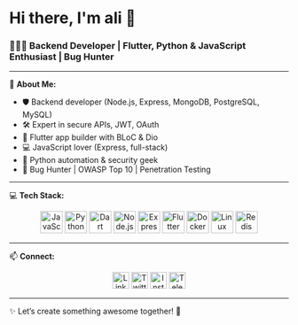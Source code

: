 # Hi there, I'm ali 👋

### 👨🏻‍💻 Backend Developer | Flutter, Python & JavaScript Enthusiast | Bug Hunter

---
🚀 **About Me:**
- 🛡️ Backend developer (Node.js, Express, MongoDB, PostgreSQL, MySQL)
- 🛠️ Expert in secure APIs, JWT, OAuth
- 📱 Flutter app builder with BLoC & Dio
- 💻 JavaScript lover (Express, full-stack)
- 🐍 Python automation & security geek
- 🐛 Bug Hunter | OWASP Top 10 | Penetration Testing

---
💻 **Tech Stack:**
<p align="center">
  <img src="https://cdn.jsdelivr.net/gh/devicons/devicon/icons/javascript/javascript-original.svg" height="40" alt="JavaScript"/>
  <img src="https://cdn.jsdelivr.net/gh/devicons/devicon/icons/python/python-original.svg" height="40" alt="Python"/>
  <img src="https://cdn.jsdelivr.net/gh/devicons/devicon/icons/dart/dart-original.svg" height="40" alt="Dart"/>
  <img src="https://cdn.jsdelivr.net/gh/devicons/devicon/icons/nodejs/nodejs-original.svg" height="40" alt="Node.js"/>
  <img src="https://cdn.jsdelivr.net/gh/devicons/devicon/icons/express/express-original.svg" height="40" alt="Express"/>
  <img src="https://cdn.jsdelivr.net/gh/devicons/devicon/icons/flutter/flutter-original.svg" height="40" alt="Flutter"/>
  <img src="https://cdn.jsdelivr.net/gh/devicons/devicon/icons/docker/docker-original.svg" height="40" alt="Docker"/>
  <img src="https://cdn.jsdelivr.net/gh/devicons/devicon/icons/linux/linux-original.svg" height="40" alt="Linux"/>
  <img src="https://cdn.jsdelivr.net/gh/devicons/devicon/icons/redis/redis-original.svg" height="40" alt="Redis"/>

</p>

---
📫 **Connect:**  
<p align="center">
  <a href="https://www.linkedin.com/in/yourprofile"><img src="https://cdn.jsdelivr.net/gh/devicons/devicon/icons/linkedin/linkedin-original.svg" height="30" alt="LinkedIn"/></a>
  <a href="https://twitter.com/yourprofile"><img src="https://cdn.jsdelivr.net/gh/devicons/devicon/icons/twitter/twitter-original.svg" height="30" alt="Twitter"/></a>
  <a href="https://www.instagram.com/yourprofile"><img src="https://upload.wikimedia.org/wikipedia/commons/a/a5/Instagram_icon.png" height="30" alt="Instagram"/></a>
  <a href="https://t.me/yourprofile"><img src="https://upload.wikimedia.org/wikipedia/commons/8/82/Telegram_logo.svg" height="30" alt="Telegram"/></a>
</p>

---
✨ Let’s create something awesome together! 🚀
